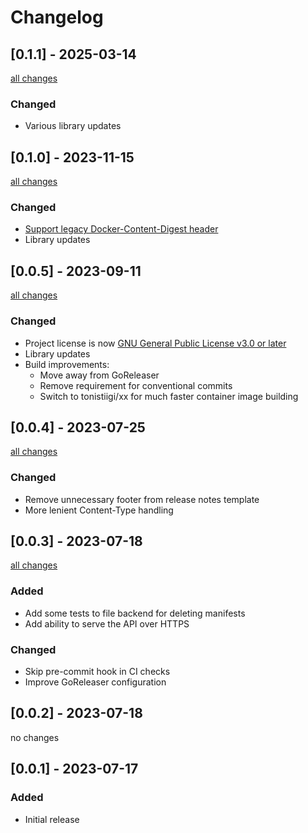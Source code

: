 # Changelog

## [0.1.1] - 2025-03-14

[all changes](https://github.com/makkes/garage/compare/v0.1.0...v0.1.1)

### Changed

- Various library updates

## [0.1.0] - 2023-11-15

[all changes](https://github.com/makkes/garage/compare/v0.0.5...v0.1.0)

### Changed

- [Support legacy Docker-Content-Digest header](https://github.com/makkes/garage/pull/31)
- Library updates

## [0.0.5] - 2023-09-11

[all changes](https://github.com/makkes/garage/compare/v0.0.4...v0.0.5)

### Changed

- Project license is now [GNU General Public License v3.0 or later](https://spdx.org/licenses/GPL-3.0-or-later.html)
- Library updates
- Build improvements:
  - Move away from GoReleaser
  - Remove requirement for conventional commits
  - Switch to tonistiigi/xx for much faster container image building

## [0.0.4] - 2023-07-25

[all changes](https://github.com/makkes/garage/compare/v0.0.3...v0.0.4)

### Changed

- Remove unnecessary footer from release notes template
- More lenient Content-Type handling


## [0.0.3] - 2023-07-18

[all changes](https://github.com/makkes/garage/compare/v0.0.2...v0.0.3)

### Added

- Add some tests to file backend for deleting manifests
- Add ability to serve the API over HTTPS

### Changed

- Skip pre-commit hook in CI checks
- Improve GoReleaser configuration

## [0.0.2] - 2023-07-18

no changes

## [0.0.1] - 2023-07-17

### Added

- Initial release
